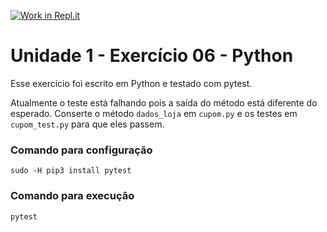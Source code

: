 [![Work in Repl.it](https://classroom.github.com/assets/work-in-replit-14baed9a392b3a25080506f3b7b6d57f295ec2978f6f33ec97e36a161684cbe9.svg)](https://classroom.github.com/online_ide?assignment_repo_id=3230584&assignment_repo_type=AssignmentRepo)
# Unidade 1 - Exercício 06 - Python
Esse exercício foi escrito em Python e testado com pytest.

Atualmente o teste está falhando pois a saída do método está diferente do esperado.
Conserte o método `dados_loja` em `cupom.py` e os testes em `cupom_test.py` para que eles passem.

### Comando para configuração
`sudo -H pip3 install pytest`

### Comando para execução
`pytest`
